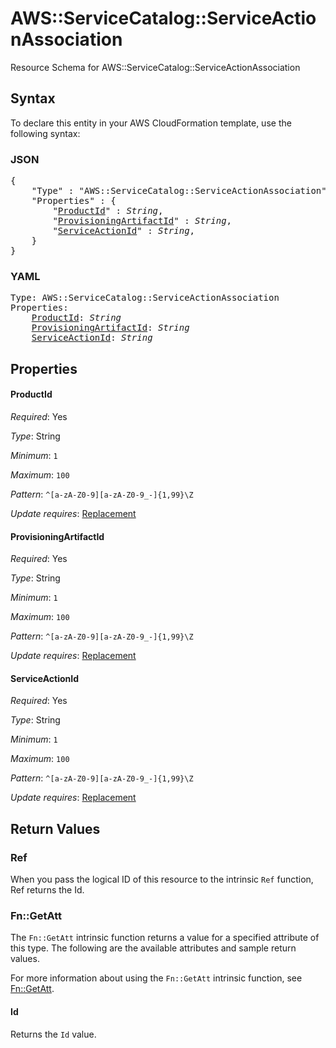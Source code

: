 # AWS::ServiceCatalog::ServiceActionAssociation

Resource Schema for AWS::ServiceCatalog::ServiceActionAssociation

## Syntax

To declare this entity in your AWS CloudFormation template, use the following syntax:

### JSON

<pre>
{
    "Type" : "AWS::ServiceCatalog::ServiceActionAssociation",
    "Properties" : {
        "<a href="#productid" title="ProductId">ProductId</a>" : <i>String</i>,
        "<a href="#provisioningartifactid" title="ProvisioningArtifactId">ProvisioningArtifactId</a>" : <i>String</i>,
        "<a href="#serviceactionid" title="ServiceActionId">ServiceActionId</a>" : <i>String</i>,
    }
}
</pre>

### YAML

<pre>
Type: AWS::ServiceCatalog::ServiceActionAssociation
Properties:
    <a href="#productid" title="ProductId">ProductId</a>: <i>String</i>
    <a href="#provisioningartifactid" title="ProvisioningArtifactId">ProvisioningArtifactId</a>: <i>String</i>
    <a href="#serviceactionid" title="ServiceActionId">ServiceActionId</a>: <i>String</i>
</pre>

## Properties

#### ProductId

_Required_: Yes

_Type_: String

_Minimum_: <code>1</code>

_Maximum_: <code>100</code>

_Pattern_: <code>^[a-zA-Z0-9][a-zA-Z0-9_-]{1,99}\Z</code>

_Update requires_: [Replacement](https://docs.aws.amazon.com/AWSCloudFormation/latest/UserGuide/using-cfn-updating-stacks-update-behaviors.html#update-replacement)

#### ProvisioningArtifactId

_Required_: Yes

_Type_: String

_Minimum_: <code>1</code>

_Maximum_: <code>100</code>

_Pattern_: <code>^[a-zA-Z0-9][a-zA-Z0-9_-]{1,99}\Z</code>

_Update requires_: [Replacement](https://docs.aws.amazon.com/AWSCloudFormation/latest/UserGuide/using-cfn-updating-stacks-update-behaviors.html#update-replacement)

#### ServiceActionId

_Required_: Yes

_Type_: String

_Minimum_: <code>1</code>

_Maximum_: <code>100</code>

_Pattern_: <code>^[a-zA-Z0-9][a-zA-Z0-9_-]{1,99}\Z</code>

_Update requires_: [Replacement](https://docs.aws.amazon.com/AWSCloudFormation/latest/UserGuide/using-cfn-updating-stacks-update-behaviors.html#update-replacement)

## Return Values

### Ref

When you pass the logical ID of this resource to the intrinsic `Ref` function, Ref returns the Id.

### Fn::GetAtt

The `Fn::GetAtt` intrinsic function returns a value for a specified attribute of this type. The following are the available attributes and sample return values.

For more information about using the `Fn::GetAtt` intrinsic function, see [Fn::GetAtt](https://docs.aws.amazon.com/AWSCloudFormation/latest/UserGuide/intrinsic-function-reference-getatt.html).

#### Id

Returns the <code>Id</code> value.
